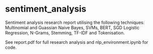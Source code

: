 # sentiment_analysis
Sentiment analysis research report utilising the following techniques: Multinomial and Guassian Naive Bayes, SVMs, BERT, SGD Logistic Regression, N-Grams, Stemming, TF-IDF and Tokenisation. 

See report.pdf for full research analysis and nlp_environment.ipynb for code.
